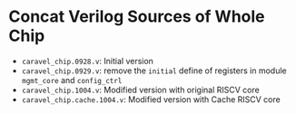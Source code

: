 # Concat Verilog Sources of Whole Chip

- `caravel_chip.0928.v`: Initial version
- `caravel_chip.0929.v`: remove the `initial` define of registers in module `mgmt_core` and `config_ctrl`
- `caravel_chip.1004.v`: Modified version with original RISCV core
- `caravel_chip.cache.1004.v`: Modified version with Cache RISCV core

